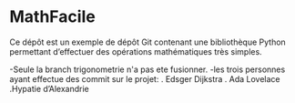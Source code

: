 # MathFacile

Ce dépôt est un exemple de dépôt Git contenant une bibliothèque Python
permettant d’effectuer des opérations mathématiques très simples.

-Seule la branch trigonometrie n'a pas ete fusionner.
-les trois personnes ayant effectue des commit sur le projet:
. Edsger Dijkstra
. Ada Lovelace
.Hypatie d’Alexandrie